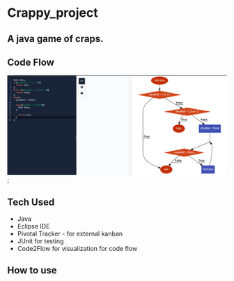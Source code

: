 # Crappy_project

## A java game of craps. 

## Code Flow
![alt text](https://github.com/Foscat/Crappy_project/blob/master/images/Screenshot%20(122).png);

## Tech Used
* Java
* Eclipse IDE
* Pivotal Tracker - for external kanban
* JUnit for testing
* Code2Flow for visualization for code flow

## How to use
